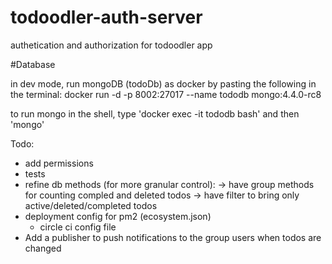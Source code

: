 # todoodler-auth-server
authetication and authorization for todoodler app

#Database

in dev mode, run mongoDB (todoDb) as docker by pasting the following in the terminal:
docker run -d -p 8002:27017 --name tododb mongo:4.4.0-rc8

to run mongo in the shell, type 'docker exec -it tododb bash' and then 'mongo'

Todo:
- add permissions
- tests
- refine db methods (for more granular control):
  -> have group methods for counting compled and deleted todos
  -> have filter to bring only active/deleted/completed todos
- deployment config for pm2 (ecosystem.json)
  - circle ci config file
- Add a publisher to push notifications to the group users when todos are changed
